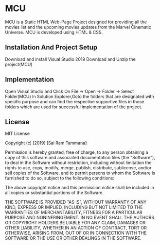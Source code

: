 # MCU
MCU is a Static HTML Web-Page Project designed for providing all the movies list and the upcoming movies updates from the Marvel Cinematic Universe.
MCU is developed using HTML & CSS.

## Installation And Project Setup
Download and install Visual Studio 2019
Download and Unzip the project(MCU)

## Implementation
Open Visual Studio and Click On File -> Open -> Folder -> Select Folder(MCU)
In Solution Explorer,Goto the folders that are designated with specific purpose and can find the respective supportive files in those folders which are used for successful implementation of the project. 

## License      
MIT License

Copyright (c) [2019] [Sai Ram Tammana]

Permission is hereby granted, free of charge, to any person obtaining a copy of this software and associated documentation files (the "Software"), to deal in the Software without restriction, including without limitation the rights to use, copy, modify, merge, publish, distribute, sublicense, and/or sell copies of the Software, and to permit persons to whom the Software is furnished to do so, subject to the following conditions:

The above copyright notice and this permission notice shall be included in all copies or substantial portions of the Software.

THE SOFTWARE IS PROVIDED "AS IS", WITHOUT WARRANTY OF ANY KIND, EXPRESS OR IMPLIED, INCLUDING BUT NOT LIMITED TO THE WARRANTIES OF MERCHANTABILITY, FITNESS FOR A PARTICULAR PURPOSE AND NONINFRINGEMENT. IN NO EVENT SHALL THE AUTHORS OR COPYRIGHT HOLDERS BE LIABLE FOR ANY CLAIM, DAMAGES OR OTHER LIABILITY, WHETHER IN AN ACTION OF CONTRACT, TORT OR OTHERWISE, ARISING FROM, OUT OF OR IN CONNECTION WITH THE SOFTWARE OR THE USE OR OTHER DEALINGS IN THE SOFTWARE.
